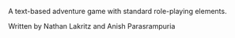 A text-based adventure game with standard role-playing elements.

Written by Nathan Lakritz and Anish Parasrampuria
